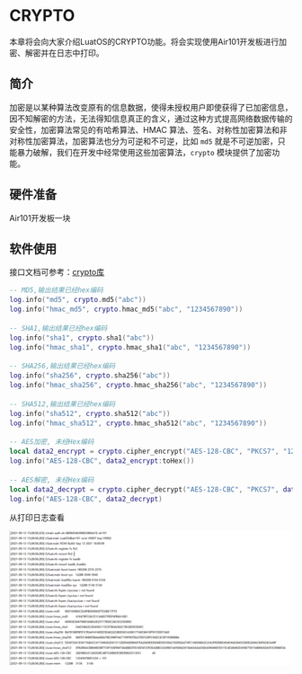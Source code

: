 # CRYPTO

本章将会向大家介绍LuatOS的CRYPTO功能。将会实现使用Air101开发板进行加密、解密并在日志中打印。

## 简介

加密是以某种算法改变原有的信息数据，使得未授权用户即使获得了已加密信息，因不知解密的方法，无法得知信息真正的含义，通过这种方式提高网络数据传输的安全性，加密算法常见的有哈希算法、HMAC 算法、签名、对称性加密算法和非对称性加密算法，加密算法也分为可逆和不可逆，比如 `md5` 就是不可逆加密，只能暴力破解，我们在开发中经常使用这些加密算法，`crypto` 模块提供了加密功能。

## 硬件准备

Air101开发板一块

## 软件使用

接口文档可参考：[crypto库](https://wiki.luatos.com/api/crypto.html)

```lua
-- MD5,输出结果已经hex编码
log.info("md5", crypto.md5("abc"))
log.info("hmac_md5", crypto.hmac_md5("abc", "1234567890"))

-- SHA1,输出结果已经hex编码
log.info("sha1", crypto.sha1("abc"))
log.info("hmac_sha1", crypto.hmac_sha1("abc", "1234567890"))

-- SHA256,输出结果已经hex编码
log.info("sha256", crypto.sha256("abc"))
log.info("hmac_sha256", crypto.hmac_sha256("abc", "1234567890"))

-- SHA512,输出结果已经hex编码
log.info("sha512", crypto.sha512("abc"))
log.info("hmac_sha512", crypto.hmac_sha512("abc", "1234567890"))

-- AES加密, 未经Hex编码
local data2_encrypt = crypto.cipher_encrypt("AES-128-CBC", "PKCS7", "12345678901234 > ".. "101", "1234567890123456", "1234567890666666")
log.info("AES-128-CBC", data2_encrypt:toHex())

-- AES解密, 未经Hex编码
local data2_decrypt = crypto.cipher_decrypt("AES-128-CBC", "PKCS7", data2_encrypt, "1234567890123456", "1234567890666666")
log.info("AES-128-CBC", data2_decrypt)
```

从打印日志查看

![crypto](img/crypto.png)
